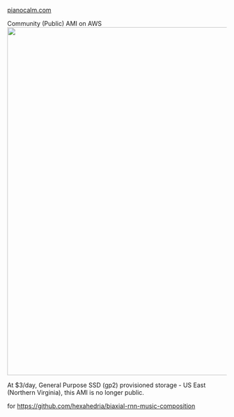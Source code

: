 [pianocalm.com](http://pianocalm.com)


Community (Public) AMI on AWS
<img src="http://i.imgur.com/rDY3j6M.png" width="800">

At $3/day, General Purpose SSD (gp2) provisioned storage - US East (Northern Virginia), this AMI is no longer public.

for https://github.com/hexahedria/biaxial-rnn-music-composition 
